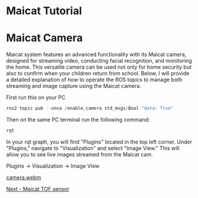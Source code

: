 # Maicat Tutorial
# Maicat Camera
Maicat system features an advanced functionality with its Maicat camera, designed for streaming video, conducting facial recognition, and monitoring the home. This versatile camera can be used not only for home security but also to confirm when your children return from school. Below, I will provide a detailed explanation of how to operate the ROS topics to manage both streaming and image capture using the Maicat camera.


First run this on your PC

```python
ros2 topic pub --once /enable_camera std_msgs/Bool "data: True"
```

Then on the same PC terminal run the following command:
```python
rqt
```
In your rqt graph, you will find "Plugins" located in the top left corner. Under "Plugins," navigate to "Visualization" and select "Image View." This will allow you to see live images streamed from the Maicat cam.

Plugins -> Visualization -> Image View

[camera.webm](https://github.com/macroact/maicat_tutorial/assets/106013071/eb620e88-22f9-40d6-8518-54440af4eda2)


[Next - Maicat TOF sensor](../05_maicat_tof_sensor/README.md)
